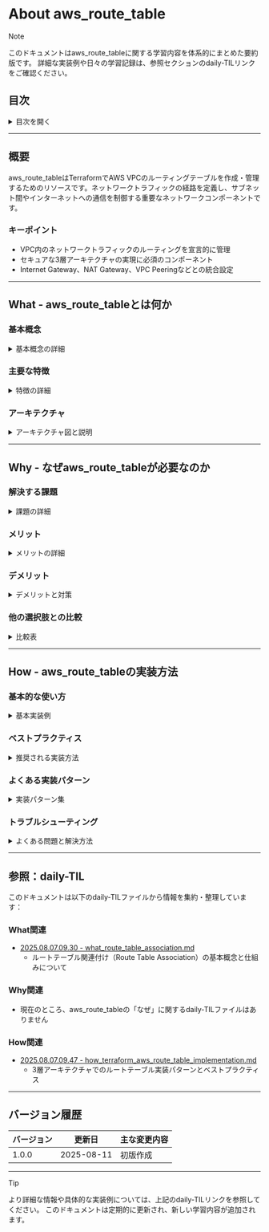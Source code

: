 # About aws_route_table
<!-- このファイルはaws_route_tableに関する包括的な知識をまとめたものです -->
<!-- daily-TILから重要な内容を抽出・整理し、体系的にまとめています -->

> [!NOTE]
> このドキュメントはaws_route_tableに関する学習内容を体系的にまとめた要約版です。
> 詳細な実装例や日々の学習記録は、参照セクションのdaily-TILリンクをご確認ください。

## 目次

<details>
<summary>目次を開く</summary>

- [About aws_route_table](#about-aws_route_table)
  - [目次](#目次)
  - [概要](#概要)
    - [キーポイント](#キーポイント)
  - [What - aws_route_tableとは何か](#what---aws_route_tableとは何か)
    - [基本概念](#基本概念)
      - [定義](#定義)
      - [構成要素](#構成要素)
    - [主要な特徴](#主要な特徴)
    - [アーキテクチャ](#アーキテクチャ)
      - [レイヤー構成](#レイヤー構成)
      - [データフロー](#データフロー)
  - [Why - なぜaws_route_tableが必要なのか](#why---なぜaws_route_tableが必要なのか)
    - [解決する課題](#解決する課題)
      - [従来の問題点](#従来の問題点)
      - [aws_route_tableによる解決策](#aws_route_tableによる解決策)
    - [メリット](#メリット)
      - [ビジネス面のメリット](#ビジネス面のメリット)
      - [技術面のメリット](#技術面のメリット)
    - [デメリット](#デメリット)
    - [他の選択肢との比較](#他の選択肢との比較)
  - [How - aws_route_tableの実装方法](#how---aws_route_tableの実装方法)
    - [基本的な使い方](#基本的な使い方)
      - [セットアップ](#セットアップ)
      - [基本的な実装](#基本的な実装)
      - [実行例](#実行例)
    - [ベストプラクティス](#ベストプラクティス)
      - [1. 3層アーキテクチャの実装](#1-3層アーキテクチャの実装)
      - [2. 明示的なルートの設定](#2-明示的なルートの設定)
      - [3. タグによる管理](#3-タグによる管理)
    - [よくある実装パターン](#よくある実装パターン)
      - [パターン1: パブリックルートテーブル](#パターン1-パブリックルートテーブル)
      - [パターン2: プライベートルートテーブル（NAT経由）](#パターン2-プライベートルートテーブルnat経由)
      - [パターン3: 完全プライベートルートテーブル](#パターン3-完全プライベートルートテーブル)
    - [トラブルシューティング](#トラブルシューティング)
      - [エラー1: InvalidGatewayID.NotFound](#エラー1-invalidgatewayidnotfound)
      - [エラー2: Route.AlreadyExists](#エラー2-routealreadyexists)
      - [エラー3: InvalidSubnetID.NotFound](#エラー3-invalidsubnetidnotfound)
  - [参照：daily-TIL](#参照daily-til)
    - [What関連](#what関連)
    - [Why関連](#why関連)
    - [How関連](#how関連)
  - [バージョン履歴](#バージョン履歴)

</details>

---

## 概要

aws_route_tableはTerraformでAWS VPCのルーティングテーブルを作成・管理するためのリソースです。ネットワークトラフィックの経路を定義し、サブネット間やインターネットへの通信を制御する重要なネットワークコンポーネントです。

### キーポイント

- VPC内のネットワークトラフィックのルーティングを宣言的に管理
- セキュアな3層アーキテクチャの実現に必須のコンポーネント
- Internet Gateway、NAT Gateway、VPC Peeringなどとの統合設定

---

## What - aws_route_tableとは何か

### 基本概念

<details>
<summary>基本概念の詳細</summary>

aws_route_tableリソースは、AWS VPC内でネットワークトラフィックの経路を決定するルーティングテーブルをTerraformで管理するためのリソースタイプです。各サブネットからのトラフィックがどこに向かうべきかを定義する、ネットワークの交通ルールのような役割を果たします。

#### 定義

aws_route_tableは、VPC内のネットワークトラフィックのルーティングルールを定義するTerraformリソースです。送信先のCIDRブロックと、そのトラフィックを転送する先（ゲートウェイやネットワークインターフェース）のマッピングを管理します。

#### 構成要素

1. **ルートテーブル本体**
   - VPCに関連付けられたルーティングルールのコンテナ

2. **ルート（Route）**
   - 送信先CIDRブロックと転送先の組み合わせ

3. **関連付け（Association）**
   - ルートテーブルとサブネットの紐付け

</details>

### 主要な特徴

<details>
<summary>特徴の詳細</summary>

1. **階層的なネットワーク設計**
   - パブリック、プライベート、データベース層の分離
   - 利点: セキュリティの向上と管理の簡素化

2. **柔軟なルーティング制御**
   - Internet Gateway、NAT Gateway、VPC Peeringなど多様な転送先
   - 利点: 複雑なネットワーク要件にも対応可能

3. **サブネット単位の制御**
   - 各サブネットに異なるルーティングポリシーを適用
   - 利点: きめ細かなネットワークアクセス制御

</details>

### アーキテクチャ

<details>
<summary>アーキテクチャ図と説明</summary>

```mermaid
graph TB
    subgraph "VPC Architecture"
        subgraph "Public Layer"
            IGW[Internet Gateway]
            RT_PUB[Public Route Table]
            NAT[NAT Gateway]
            SUB_PUB[Public Subnet]
        end
        
        subgraph "Private App Layer"
            RT_APP[Private App Route Table]
            SUB_APP[Private App Subnet]
        end
        
        subgraph "Private DB Layer"
            RT_DB[Private DB Route Table]
            SUB_DB_A[Private DB Subnet A]
            SUB_DB_B[Private DB Subnet B]
        end
    end
    
    Internet[Internet] <==> IGW
    IGW <==> RT_PUB
    RT_PUB <==> SUB_PUB
    SUB_PUB --> NAT
    NAT --> RT_APP
    RT_APP <==> SUB_APP
    RT_DB <==> SUB_DB_A
    RT_DB <==> SUB_DB_B
    
    style RT_PUB fill:#90EE90
    style RT_APP fill:#FFE4B5
    style RT_DB fill:#FFB6C1
```

#### レイヤー構成

- **パブリックルートテーブル**: Internet Gatewayへの直接ルーティング
- **プライベートAppルートテーブル**: NAT Gateway経由のアウトバウンド通信
- **プライベートDBルートテーブル**: VPC内部通信のみ

#### データフロー

1. インバウンドトラフィックはInternet Gateway経由でパブリックサブネットへ
2. プライベートサブネットからのアウトバウンドはNAT Gateway経由
3. データベース層は完全に隔離されVPC内部通信のみ

</details>

---

## Why - なぜaws_route_tableが必要なのか

### 解決する課題

<details>
<summary>課題の詳細</summary>

#### 従来の問題点

1. **セキュリティの不備**
   - 影響: すべてのサブネットが同じルーティングルールを共有
   - 例: データベースサーバーが意図せずインターネットアクセス可能

2. **ネットワーク設計の複雑性**
   - 影響: 手動設定によるミスや不整合
   - 例: 環境間でルーティング設定が異なる

#### aws_route_tableによる解決策

- レイヤー別の明確なトラフィック制御
- インフラストラクチャのコード化によるバージョン管理
- 再利用可能なネットワーク設計パターン

</details>

### メリット

<details>
<summary>メリットの詳細</summary>

#### ビジネス面のメリット

1. **コスト削減**
   - 不要なインターネット通信の削減
   - NAT Gatewayの効率的な利用

2. **生産性向上**
   - ネットワーク設定の自動化
   - 環境構築時間の短縮

3. **スケーラビリティ**
   - 新しいサブネットへの迅速な対応
   - 複雑なネットワーク要件への柔軟な対応

#### 技術面のメリット

1. **セキュリティの強化**
   - 最小権限の原則に基づいたトラフィック制御
   - レイヤー別のアクセス制限

2. **運用の簡素化**
   - 一貫したネットワーク設計
   - トラブルシューティングの容易性

</details>

### デメリット

<details>
<summary>デメリットと対策</summary>

| デメリット | 影響 | 対策 |
|-----------|------|------|
| 設計の複雑性 | 初期学習コストの増加 | テンプレートとドキュメントの整備 |
| 依存関係の管理 | リソース作成順序のエラー | 明示的なdepends_onの使用 |
| ルート競合 | 同一CIDRへの複数ルート設定不可 | 事前の設計レビュー |

</details>

### 他の選択肢との比較

<details>
<summary>比較表</summary>

| 項目 | aws_route_table | VPCデフォルトルート | 手動設定 |
|------|----------------|-------------------|----------|
| コスト | 無料 | 無料 | 無料 |
| 学習曲線 | 中程度 | 低い | 低い |
| パフォーマンス | 高速 | 高速 | 高速 |
| エコシステム | IaC対応 | 限定的 | なし |

</details>

---

## How - aws_route_tableの実装方法

### 基本的な使い方

<details>
<summary>基本実装例</summary>

#### セットアップ

```hcl
# プロバイダーの設定
terraform {
  required_providers {
    aws = {
      source  = "hashicorp/aws"
      version = "~> 5.0"
    }
  }
}

provider "aws" {
  region = "ap-northeast-1"
}
```

#### 基本的な実装

```hcl
# ルートテーブルの作成
resource "aws_route_table" "public" {
  vpc_id = aws_vpc.main.id

  tags = {
    Name = "${var.project_name}-public-rt-${var.environment}"
  }
}

# ルートの追加
resource "aws_route" "public_internet" {
  route_table_id         = aws_route_table.public.id
  destination_cidr_block = "0.0.0.0/0"
  gateway_id             = aws_internet_gateway.main.id
}

# サブネットとの関連付け
resource "aws_route_table_association" "public" {
  subnet_id      = aws_subnet.public.id
  route_table_id = aws_route_table.public.id
}
```

#### 実行例

```bash
# 初期化
terraform init

# 計画の確認
terraform plan

# 適用
terraform apply
```

</details>

### ベストプラクティス

<details>
<summary>推奨される実装方法</summary>

#### 1. 3層アーキテクチャの実装

```hcl
# パブリック層
resource "aws_route_table" "public" {
  vpc_id = aws_vpc.main.id
  tags = {
    Name = "${var.project_name}-public-rt-${var.environment}"
    Type = "public"
  }
}

# プライベートApp層
resource "aws_route_table" "private_app" {
  vpc_id = aws_vpc.main.id
  tags = {
    Name = "${var.project_name}-private-app-rt-${var.environment}"
    Type = "private-app"
  }
}

# プライベートDB層
resource "aws_route_table" "private_db" {
  vpc_id = aws_vpc.main.id
  tags = {
    Name = "${var.project_name}-private-db-rt-${var.environment}"
    Type = "private-db"
  }
}
```

**理由**: セキュリティレベルに応じたトラフィック制御の実現

#### 2. 明示的なルートの設定

```hcl
# Internet Gatewayへのルート
resource "aws_route" "public_igw" {
  route_table_id         = aws_route_table.public.id
  destination_cidr_block = "0.0.0.0/0"
  gateway_id             = aws_internet_gateway.main.id
}

# NAT Gatewayへのルート
resource "aws_route" "private_nat" {
  route_table_id         = aws_route_table.private_app.id
  destination_cidr_block = "0.0.0.0/0"
  nat_gateway_id         = aws_nat_gateway.main.id
}
```

**理由**: ルーティング設定の明確化と管理の容易性

#### 3. タグによる管理

- 環境とリソースタイプを含むタグ付け
- 一貫した命名規則の適用
- 自動化ツールとの連携を考慮

</details>

### よくある実装パターン

<details>
<summary>実装パターン集</summary>

#### パターン1: パブリックルートテーブル

**用途**: ALB、NAT Gateway、Bastion Hostなど

```hcl
resource "aws_route_table" "public" {
  vpc_id = aws_vpc.main.id

  route {
    cidr_block = "0.0.0.0/0"
    gateway_id = aws_internet_gateway.main.id
  }

  tags = {
    Name = "${var.project_name}-public-rt-${var.environment}"
  }
}
```

#### パターン2: プライベートルートテーブル（NAT経由）

**用途**: アプリケーションサーバー、ECSタスクなど

```hcl
resource "aws_route_table" "private_app" {
  vpc_id = aws_vpc.main.id

  tags = {
    Name = "${var.project_name}-private-app-rt-${var.environment}"
  }
}

resource "aws_route" "private_nat" {
  route_table_id         = aws_route_table.private_app.id
  destination_cidr_block = "0.0.0.0/0"
  nat_gateway_id         = aws_nat_gateway.main.id
}
```

#### パターン3: 完全プライベートルートテーブル

**用途**: データベース、内部サービスなど

```hcl
resource "aws_route_table" "private_db" {
  vpc_id = aws_vpc.main.id

  # ローカルルートのみ（外部ルートなし）

  tags = {
    Name = "${var.project_name}-private-db-rt-${var.environment}"
  }
}
```

</details>

### トラブルシューティング

<details>
<summary>よくある問題と解決方法</summary>

#### エラー1: InvalidGatewayID.NotFound

**原因**: Internet GatewayやNAT Gatewayが存在しない、またはIDが誤っている
**解決方法**:

```hcl
# 依存関係を明示的に設定
resource "aws_route" "public_internet" {
  route_table_id         = aws_route_table.public.id
  destination_cidr_block = "0.0.0.0/0"
  gateway_id             = aws_internet_gateway.main.id

  depends_on = [aws_internet_gateway.main]
}
```

#### エラー2: Route.AlreadyExists

**原因**: 同じ送信先CIDRブロックへのルートが既に存在
**解決方法**:

```hcl
# 既存のルートを確認
data "aws_route_table" "existing" {
  route_table_id = aws_route_table.main.id
}

# 重複しないルートを設定
```

#### エラー3: InvalidSubnetID.NotFound

**原因**: ルートテーブル関連付けで.idの付け忘れ
**解決方法**:

```hcl
# 誤り
resource "aws_route_table_association" "wrong" {
  subnet_id      = aws_subnet.example  # .idが必要
  route_table_id = aws_route_table.example.id
}

# 正しい
resource "aws_route_table_association" "correct" {
  subnet_id      = aws_subnet.example.id
  route_table_id = aws_route_table.example.id
}
```

</details>

---

## 参照：daily-TIL

このドキュメントは以下のdaily-TILファイルから情報を集約・整理しています：

### What関連

- [2025.08.07.09.30 - what_route_table_association.md](daily/2025.08.07.09.30_what_route_table_association.md)
  - ルートテーブル関連付け（Route Table Association）の基本概念と仕組みについて

### Why関連

- 現在のところ、aws_route_tableの「なぜ」に関するdaily-TILファイルはありません

### How関連

- [2025.08.07.09.47 - how_terraform_aws_route_table_implementation.md](daily/2025.08.07.09.47_how_terraform_aws_route_table_implementation.md)
  - 3層アーキテクチャでのルートテーブル実装パターンとベストプラクティス

---

## バージョン履歴

| バージョン | 更新日 | 主な変更内容 |
|-----------|---------|-------------|
| 1.0.0 | 2025-08-11 | 初版作成 |

---

> [!TIP]
> より詳細な情報や具体的な実装例については、上記のdaily-TILリンクを参照してください。
> このドキュメントは定期的に更新され、新しい学習内容が追加されます。